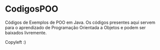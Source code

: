 # CodigosPOO
Códigos de Exemplos de POO em Java.
Os códigos presentes aqui servem para o aprendizado de Programação Orientada a Objetos
e podem ser baixados livremente.

Copyleft :)
